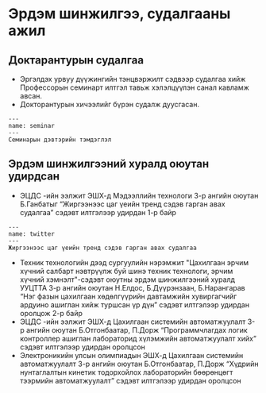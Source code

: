 # Эрдэм шинжилгээ, судалгааны ажил

## Доктарантурын судалгаа
* Эргэлдэх урвуу дүүжингийн тэнцвэржилт сэдвээр судалгаа хийж Профессорын семинарт илтгэл тавьж хэлэлцүүлэн санал кавламж авсан. 
* Докторантурын хичээлийг бүрэн судалж дуусгасан.
```{figure} /Capture3.png
---
name: seminar
---
Семинарын дэвтэрийн тэмдэглэл
```

## Эрдэм шинжилгээний хуралд оюутан удирдсан

* ЭЦДС -ийн ээлжит ЭШХ-д Мэдээллийн технологи 3-р ангийн оюутан Б.Ганбатыг “Жиргээнээс цаг үеийн тренд сэдэв гарган авах судалгаа” сэдэвт илтгэлээр удирдан 1-р байр

```{figure} /Capture2.png
---
name: twitter
---
Жиргээнээс цаг үеийн тренд сэдэв гарган авах судалгаа
```
* Техник технологийн дээд сургуулийн нэрэмжит "Цахилгаан эрчим хүчний салбарт нэвтрүүлж буй шинэ техник технологи, эрчим хүчний хэмнэлт"-сэдэвт оюутны эрдэм шинжилгээний хуралд УУЦТТА 3-р ангийн оюутан Н.Елдос, Б.Дүүрэнзаан, Б.Нарангарав “Нэг фазын цахилгаан хөдөлгүүрийн давтамжийн хувиргагчийг ардуино ашиглан хийж туршсан үр дүн” сэдэвт илтгэлээр удирдан оролцож 2-р байр
* ЭЦДС -ийн ээлжит ЭШХ-д Цахилгаан системийн автоматжуулалт 3-р ангийн оюутан Б.Отгонбаатар, П.Дорж  “Программчлагдах логик контроллер ашиглан лабораторид хүлэмжийн 
автоматжуулалт хийх” сэдэвт илтгэлээр удирдан оролцсон
* Электроникийн улсын олимпиадын ЭШХ-д Цахилгаан системийн автоматжуулалт 3-р ангийн оюутан Б.Отгонбаатар, П.Дорж  “Хүдрийн нунтаглалтын кинетик тодорхойлох лабораторийн бөөрөнцөгт тээрмийн автоматжуулалт” сэдэвт илтгэлээр удирдан оролцсон